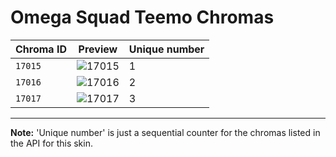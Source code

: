 # Omega Squad Teemo Chromas

| Chroma ID | Preview | Unique number |
|---|---|---|
| `17015` | ![17015](https://raw.communitydragon.org/latest/plugins/rcp-be-lol-game-data/global/default/v1/champion-chroma-images/17/17015.png) | 1 |
| `17016` | ![17016](https://raw.communitydragon.org/latest/plugins/rcp-be-lol-game-data/global/default/v1/champion-chroma-images/17/17016.png) | 2 |
| `17017` | ![17017](https://raw.communitydragon.org/latest/plugins/rcp-be-lol-game-data/global/default/v1/champion-chroma-images/17/17017.png) | 3 |

---

**Note:** 'Unique number' is just a sequential counter for the chromas listed in the API for this skin.
